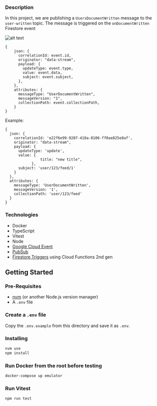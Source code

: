 ### Description

In this project, we are publishing a `UsersDocumentWritten` message to the `user-written` topic. The message is triggered on the `onDocumentWritten` Firestore event

![alt text](https://github.com/paulbraganza12/cloud-firestore-triggers/assets/25667662/935b8ac7-73fc-4af6-b1f5-85d83854c6a8)

```
{
    json: {
      correlationId: event.id,
      originator: "data-stream",
      payload: {
        updateType: event.type,
        value: event.data,
        subject: event.subject,
      },
    },
    attributes: {
      messageType: "UserDocumentWritten",
      messageVersion: "1",
      collectionPath: event.collectionPath,
    }
}
```

Example:

```
{
  json: {
    correlationId: 'e22f6e99-9207-410a-8106-ff0ae825e8af',
    originator: "data-stream",
    payload: {
      updateType: 'update',
      value: {
				title: "new title",
			},
      subject: 'user/123/feed/1'
    }
  },
  attributes: {
    messageType: 'UserDocumentWritten',
    messageVersion: '1',
    collectionPath: 'user/123/feed'
  }
}
```

### Technologies

- Docker
- TypeScript
- Vitest
- Node
- [Google Cloud Event](https://cloud.google.com/functions/docs/calling/cloud-firestore#functions_cloudevent_firebase_firestore-nodejs)
- [PubSub](https://cloud.google.com/pubsub/docs/overview)
- [Firestore Triggers](https://cloud.google.com/functions/docs/calling/cloud-firestore) using Cloud Functions 2nd gen

## Getting Started

### Pre-Requisites

- [nvm](https://github.com/nvm-sh/nvm) (or another Node.js version manager)
- A `.env` file

### Create a `.env` file

Copy the `.env.example` from this directory and save it as `.env`.

### Installing

```bash
nvm use
npm install
```

### Run Docker from the root before testing

```bash
docker-compose up emulator
```

### Run Vitest

```bash
npm run test
```

